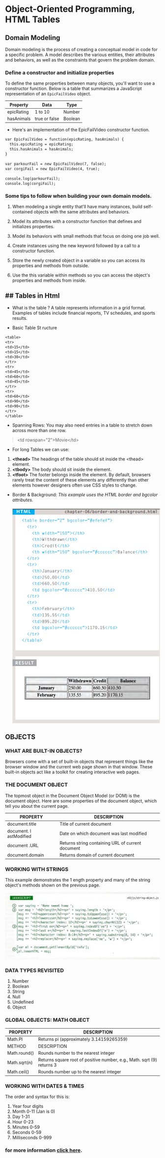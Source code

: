 # Object-Oriented Programming, HTML Tables

## Domain Modeling
Domain modeling is the process of creating a conceptual model in code for a specific problem. A model describes the various entities, their attributes and behaviors, as well as the constraints that govern the problem domain.

### Define a constructor and initialize properties
To define the same properties between many objects, you'll want to use a constructor function. Below is a table that summarizes a JavaScript representation of an `EpicFailVideo` object.

Property  |	Data   | Type
----------|--------|------
epicRating |1 to 10 | Number
hasAnimals |true or false |	Boolean

* Here's an implementation of the EpicFailVideo constructor function.


```
var EpicFailVideo = function(epicRating, hasAnimals) {
  this.epicRating = epicRating;
  this.hasAnimals = hasAnimals;
}

var parkourFail = new EpicFailVideo(7, false);
var corgiFail = new EpicFailVideo(4, true);

console.log(parkourFail);
console.log(corgiFail);
```

### Some tips to follow when building your own domain models.

1. When modeling a single entity that'll have many instances, build self-contained objects with the same attributes and behaviors.

2. Model its attributes with a constructor function that defines and initializes properties.
3. Model its behaviors with small methods that focus on doing one job well.
4. Create instances using the new keyword followed by a call to a constructor function.
5. Store the newly created object in a variable so you can access its properties and methods from outside.
6. Use the this variable within methods so you can access the object's properties and methods from inside.

## ## Tables in Html 
* What is the table ?
A table represents information in a grid format. Examples of tables include financial reports, TV schedules, and sports results.

* Basic Table St ructure

```
<table>
<tr>
<td>15</td>
<td>15</td>
<td>30</td>
</tr>
<tr>
<td>45</td>
<td>60</td>
<td>45</td>
</tr>
<tr>
<td>60</td>
<td>90</td>
<td>90</td>
</tr>
</table>
```

* Spanning Rows: 
You may also need entries in a table to stretch down across more than one row.
> \<td rowspan="2">Movie\</td>

* For long Tables we can use:
1.  **\<thead>** The headings of the table should sit inside the \<thead> element.
2. **\<tbody>** The body should sit inside the <tbody> element.
3. **\<tfoot>** The footer belongs inside the <tfoot> element.
By default, browsers rarely treat the content of these elements any differently than other elements however designers often use CSS styles to change.

* Border & Background:
*This example uses the HTML border and bgcolor attributes.*
![border for img](border.png)


## OBJECTS
### WHAT ARE BUILT-IN OBJECTS?
Browsers come with a set of built-in objects that represent things like the browser window and the current web page shown in that window. These built-in objects act like a toolkit for creating interactive web pages.

### THE DOCUMENT OBJECT
The topmost object in the Document Object Model (or DOM) is the document object.
Here are some properties of the document object, which tell you about the current page.

PROPERTY |DESCRIPTION
---------|-----------
document.title | Title of current document
document. l astModified |Date on which document was last modified
document .URL |Returns string containing URL of current document
document.domain | Returns domain of current document


### WORKING WITH STRINGS
This example demonstrates the 1 ength property and many of the string object's methods shown on the previous page.

![strings](strings.png)

### DATA TYPES REVISITED
1. Number
2. Boolean
3. String
4. Null
5. Undefined
6. Object

### GLOBAL OBJECTS: MATH OBJECT

PROPERTY | DESCRIPTION
---------|--------------
Math.PI | Returns pi (approximately 3.14159265359)
METHOD  |DESCRIPTION
Math.round() | Rounds number to the nearest integer
Math.sqrt(n) |Returns square root of positive number, e.g., Math. sqrt (9) returns 3
Math.ceil() | Rounds number up to the nearest integer

### WORKING WITH DATES & TIMES
The order and syntax for this is:
1. Year four digits
2. Month 0-11 (Jan is 0)
3. Day 1-31
4. Hour 0-23
5. Minutes 0-59
6. Seconds 0-59
7. Milliseconds 0-999


### for more information [click here](https://www.w3schools.com/js/js_object_definition.asp).


